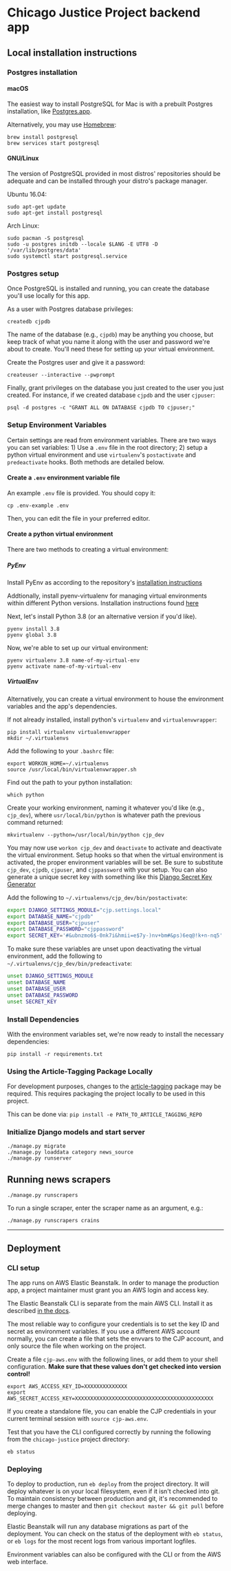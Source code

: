 # Chicago Justice Project backend app

## Local installation instructions

### Postgres installation

#### macOS

The easiest way to install PostgreSQL for Mac is with a prebuilt Postgres
installation, like [Postgres.app](http://postgresapp.com/).

Alternatively, you may use [Homebrew](https://brew.sh/):

```shell
brew install postgresql
brew services start postgresql
```

#### GNU/Linux

The version of PostgreSQL provided in most distros' repositories should be
adequate and can be installed through your distro's package manager.

Ubuntu 16.04:

```shell
sudo apt-get update
sudo apt-get install postgresql
```

Arch Linux:

```shell
sudo pacman -S postgresql
sudo -u postgres initdb --locale $LANG -E UTF8 -D '/var/lib/postgres/data'
sudo systemctl start postgresql.service
```

### Postgres setup

Once PostgreSQL is installed and running, you can create the database you'll
use locally for this app.

As a user with Postgres database privileges:

```shell
createdb cjpdb
```

The name of the database (e.g., `cjpdb`) may be anything you choose, but
keep track of what you name it along with the user and password we're about to
create. You'll need these for setting up your virtual environment.

Create the Postgres user and give it a password:

```shell
createuser --interactive --pwprompt
```

Finally, grant privileges on the database you just created to the user you just
created. For instance, if we created database `cjpdb` and the user `cjpuser`:

```shell
psql -d postgres -c "GRANT ALL ON DATABASE cjpdb TO cjpuser;"
```

### Setup Environment Variables

Certain settings are read from environment variables. There are two ways you
can set variables: 1) Use a `.env` file in the root directory; 2) setup a
python virtual environment and use `virtualenv`'s `postactivate` and
`predeactivate` hooks. Both methods are detailed below.

#### Create a `.env` environment variable file

An example `.env` file is provided. You should copy it:

```shell
cp .env-example .env
```

Then, you can edit the file in your preferred editor.

#### Create a python virtual environment

There are two methods to creating a virtual environment:

##### PyEnv

Install PyEnv as according to the repository's [installation instructions](https://github.com/pyenv/pyenv?tab=readme-ov-file#installation)

Addtionally, install pyenv-virtualenv for managing virtual environments within different Python versions. Installation instructions found [here](https://github.com/pyenv/pyenv?tab=readme-ov-file#installation)

Next, let's install Python 3.8 (or an alternative version if you'd like).

```shell
pyenv install 3.8
pyenv global 3.8
```

Now, we're able to set up our virtual environment:

```shell
pyenv virtualenv 3.8 name-of-my-virtual-env
pyenv activate name-of-my-virtual-env
```

##### VirtualEnv

Alternatively, you can create a virtual environment to house the environment
variables and the app's dependencies.

If not already installed, install python's `virtualenv` and
`virtualenvwrapper`:

```shell
pip install virtualenv virtualenvwrapper
mkdir ~/.virtualenvs
```

Add the following to your `.bashrc` file:

```shell
export WORKON_HOME=~/.virtualenvs
source /usr/local/bin/virtualenvwrapper.sh
```

Find out the path to your python installation:

```shell
which python
```

Create your working environment, naming it whatever you'd like (e.g.,
`cjp_dev`), where `usr/local/bin/python` is whatever path the previous command
returned:

```shell
mkvirtualenv --python=/usr/local/bin/python cjp_dev
```

You may now use `workon cjp_dev` and `deactivate` to activate and deactivate
the virtual environment. Setup hooks so that when the virtual environment is
activated, the proper environment variables will be set. Be sure to substitute
`cjp_dev`, `cjpdb`, `cjpuser`, and `cjppassword` with your setup. You can also
generate a unique secret key with something like this [Django Secret Key
Generator](http://www.miniwebtool.com/django-secret-key-generator/)

Add the following to `~/.virtualenvs/cjp_dev/bin/postactivate`:

```bash
export DJANGO_SETTINGS_MODULE="cjp.settings.local"
export DATABASE_NAME="cjpdb"
export DATABASE_USER="cjpuser"
export DATABASE_PASSWORD="cjppassword"
export SECRET_KEY='#&ubnzmo6$-0nk7i&hmii=e$7y-)nv+bm#&ps)6eq@!k+n-nq5'
```

To make sure these variables are unset upon deactivating the virtual
environment, add the following to `~/.virtualenvs/cjp_dev/bin/predeactivate`:

```bash
unset DJANGO_SETTINGS_MODULE
unset DATABASE_NAME
unset DATABASE_USER
unset DATABASE_PASSWORD
unset SECRET_KEY
```

### Install Dependencies

With the environment variables set, we're now ready to install the necessary
dependencies:

```shell
pip install -r requirements.txt
```

### Using the Article-Tagging Package Locally

For development purposes, changes to the [article-tagging](https://github.com/chicago-justice-project/article-tagging) package may be required. This requires packaging the project locally to be used in this project.

This can be done via:
`pip install -e PATH_TO_ARTICLE_TAGGING_REPO`

### Initialize Django models and start server

```shell
./manage.py migrate
./manage.py loaddata category news_source
./manage.py runserver
```

## Running news scrapers

```shell
./manage.py runscrapers
```

To run a single scraper, enter the scraper name as an argument, e.g.:

```shell
./manage.py runscrapers crains
```

----

## Deployment

### CLI setup

The app runs on AWS Elastic Beanstalk. In order to manage the production app, a project maintainer must grant
you an AWS login and access key.

The Elastic Beanstalk CLI is separate from the main AWS CLI. Install it as described
[in the docs](https://docs.aws.amazon.com/elasticbeanstalk/latest/dg/eb-cli3-install.html).

The most reliable way to configure your credentials is to set the key ID and secret as environment
variables. If you use a different AWS account normally, you can create a file that sets the
envvars to the CJP account, and only source the file when working on the project.

Create a file `cjp-aws.env` with the following lines, or add them to your shell configuration.
**Make sure that these values don't get checked into version control!**

```
export AWS_ACCESS_KEY_ID=XXXXXXXXXXXXXX
export AWS_SECRET_ACCESS_KEY=XXXXXXXXXXXXXXXXXXXXXXXXXXXXXXXXXXXXXXXXXXXXX
```

If you create a standalone file, you can enable the CJP credentials in your current
terminal session with `source cjp-aws.env`.

Test that you have the CLI configured correctly by running the following from the
`chicago-justice` project directory:

```
eb status
```

### Deploying

To deploy to production, run `eb deploy` from the project directory. It will deploy
whatever is on your local filesystem, even if it isn't checked into git. To maintain
consistency between production and git, it's recommended to merge changes to master
and then `git checkout master && git pull` before deploying.

Elastic Beanstalk will run any database migrations as part of the deployment. You can check on the
status of the deployment with `eb status`, or `eb logs` for the most recent logs from
various important logfiles.

Environment variables can also be configured with the CLI or from the AWS web interface.
